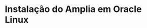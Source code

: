 ﻿# Instalação do Amplia em Oracle Linux

<!-- link to version in English -->
<div data-alt-locales="en-us"></div>
